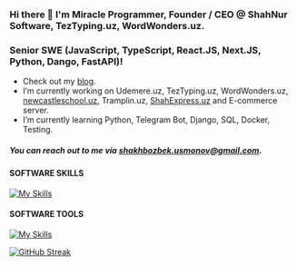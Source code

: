 ### Hi there 👋 I'm Miracle Programmer, Founder / CEO @ ShahNur Software, TezTyping.uz, WordWonders.uz. 
### Senior SWE (JavaScript, TypeScript, React.JS, Next.JS, Python, Dango, FastAPI)!
 - Check out my [blog](https://t.me/miracleprogrammer).
 - I’m currently working on Udemere.uz, TezTyping.uz, WordWonders.uz, [newcastleschool.uz](https://newcastleschool.uz), Tramplin.uz, [ShahExpress.uz](https://shahexpress.uz) and E-commerce server.
 - I’m currently learning Python, Telegram Bot, Django, SQL, Docker, Testing.
##### You can reach out to me via shakhbozbek.usmonov@gmail.com.

#### SOFTWARE SKILLS
[![My Skills](https://skillicons.dev/icons?i=html,css,bootstrap,sass,js,ts,cpp,py,swift,react,redux,nextjs,mui,tailwind,django,postgres,sqlite,webpack&perline=20)](https://skillicons.dev)

#### SOFTWARE TOOLS
[![My Skills](https://skillicons.dev/icons?i=bash,figma,git,github,gitlab,linux,powershell,stackoverflow,vscode,netlify,heroku,aws,firebase,docker&perline=20)](https://skillicons.dev)

[![GitHub Streak](https://streak-stats.demolab.com?user=shakhbozbekusmonov)](https://git.io/streak-stats)



<!--
**shakhbozbekusmonov/shakhbozbekusmonov** is a ✨ _special_ ✨ repository because its `README.md` (this file) appears on your GitHub profile.

Here are some ideas to get you started:

- 🔭 I’m currently working on ...
- 🌱 I’m currently learning ...
- 👯 I’m looking to collaborate on ...
- 🤔 I’m looking for help with ...
- 💬 Ask me about ...
- 📫 How to reach me: ...
- 😄 Pronouns: ...
- ⚡ Fun fact: ...
-->
